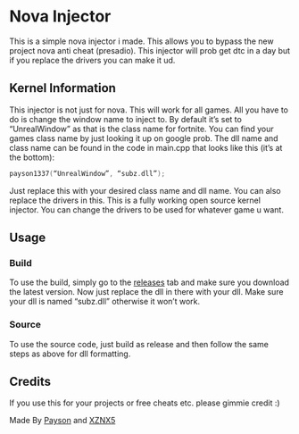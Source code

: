 # Nova Injector

This is a simple nova injector i made. This allows you to bypass the new project nova anti cheat (presadio). This injector will prob get dtc in a day but if you replace the drivers you can make it ud.

## Kernel Information

This injector is not just for nova. This will work for all games. All you have to do is change the window name to inject to. By default it’s set to “UnrealWindow” as that is the class name for fortnite. You can find your games class name by just looking it up on google prob. The dll name and class name can be found in the code in main.cpp that looks like this (it’s at the bottom):
```cpp
payson1337(“UnrealWindow”, “subz.dll”);
```

Just replace this with your desired class name and dll name. You can also replace the drivers in this. This is a fully working open source kernel injector. You can change the drivers to be used for whatever game u want.

## Usage

### Build

To use the build, simply go to the [releases](https://github.com/paysonism/Nova-Injector/releases) tab and make sure you download the latest version. Now just replace the dll in there with your dll. Make sure your dll is named “subz.dll” otherwise it won’t work.

### Source

To use the source code, just build as release and then follow the same steps as above for dll formatting.

## Credits

If you use this for your projects or free cheats etc. please gimmie credit :)

Made By [Payson](https://github.com/paysonism) and [XZNX5](https://github.com/XZNX5)
